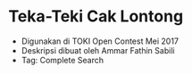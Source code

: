 # Teka-Teki Cak Lontong

- Digunakan di TOKI Open Contest Mei 2017
- Deskripsi dibuat oleh Ammar Fathin Sabili
- Tag: Complete Search